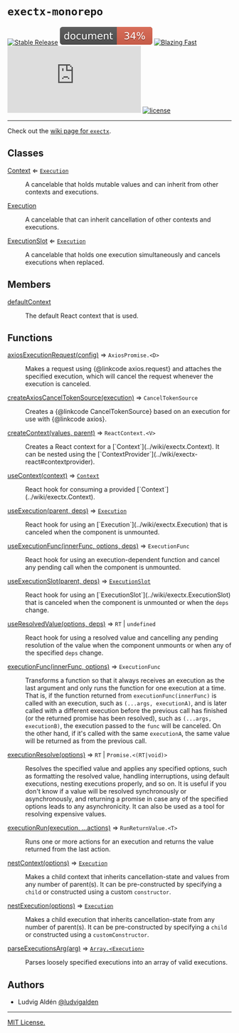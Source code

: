 # `exectx-monorepo`

[![Stable Release](https://img.shields.io/npm/v/exectx.svg)](https://npm.im/exectx)
[![Documentation](./docs/coverage.svg)](https://github.com/ludvigalden/exectx/wiki)
[![Blazing Fast](https://badgen.now.sh/badge/speed/blazing%20%F0%9F%94%A5/green)](https://npm.im/exectx)
[![gzip size](http://img.badgesize.io/https://unpkg.com/exectx@latest/dist/exectx.umd.min.js?compression=gzip)](https://unpkg.com/exectx@latest/dist/exectx.umd.min.js)
[![license](https://badgen.now.sh/badge/license/MIT)](./LICENSE)

---

Check out the [wiki page for `exectx`](https://github.com/ludvigalden/exectx/wiki/exectx).

## Classes

<dl>
<dt><a href="#Context">Context</a> ⇐ <code><a href="#Execution">Execution</a></code></dt>
<dd><p>A cancelable that holds mutable values and can inherit from other contexts and executions.</p></dd>
<dt><a href="#Execution">Execution</a></dt>
<dd><p>A cancelable that can inherit cancellation of other contexts and executions.</p></dd>
<dt><a href="#ExecutionSlot">ExecutionSlot</a> ⇐ <code><a href="#Execution">Execution</a></code></dt>
<dd><p>A cancelable that holds one execution simultaneously and cancels executions when replaced.</p></dd>
</dl>

## Members

<dl>
<dt><a href="#defaultContext">defaultContext</a></dt>
<dd><p>The default React context that is used.</p></dd>
</dl>

## Functions

<dl>
<dt><a href="#axiosExecutionRequest">axiosExecutionRequest(config)</a> ⇒ <code>AxiosPromise.&lt;D&gt;</code></dt>
<dd><p>Makes a request using {@linkcode axios.request} and attaches the specified execution, which
will cancel the request whenever the execution is canceled.</p></dd>
<dt><a href="#createAxiosCancelTokenSource">createAxiosCancelTokenSource(execution)</a> ⇒ <code>CancelTokenSource</code></dt>
<dd><p>Creates a {@linkcode CancelTokenSource} based on an execution for use with {@linkcode axios}.</p></dd>
<dt><a href="#createContext">createContext(values, parent)</a> ⇒ <code>ReactContext.&lt;V&gt;</code></dt>
<dd><p>Creates a React context for a [`Context`](../wiki/exectx.Context).
It can be nested using the [`ContextProvider`](../wiki/exectx-react#contextprovider).</p></dd>
<dt><a href="#useContext">useContext(context)</a> ⇒ <code><a href="#Context">Context</a></code></dt>
<dd><p>React hook for consuming a provided [`Context`](../wiki/exectx.Context).</p></dd>
<dt><a href="#useExecution">useExecution(parent, deps)</a> ⇒ <code><a href="#Execution">Execution</a></code></dt>
<dd><p>React hook for using an [`Execution`](../wiki/exectx.Execution) that is canceled when the component is unmounted.</p></dd>
<dt><a href="#useExecutionFunc">useExecutionFunc(innerFunc, options, deps)</a> ⇒ <code>ExecutionFunc</code></dt>
<dd><p>React hook for using an execution-dependent function and cancel any pending call when the component is unmounted.</p></dd>
<dt><a href="#useExecutionSlot">useExecutionSlot(parent, deps)</a> ⇒ <code><a href="#ExecutionSlot">ExecutionSlot</a></code></dt>
<dd><p>React hook for using an [`ExecutionSlot`](../wiki/exectx.ExecutionSlot) that is canceled when the component is unmounted or when the <code>deps</code> change.</p></dd>
<dt><a href="#useResolvedValue">useResolvedValue(options, deps)</a> ⇒ <code>RT</code> | <code>undefined</code></dt>
<dd><p>React hook for using a resolved value and cancelling any pending resolution of the value when the component unmounts
or when any of the specified <code>deps</code> change.</p></dd>
<dt><a href="#executionFunc">executionFunc(innerFunc, options)</a> ⇒ <code>ExecutionFunc</code></dt>
<dd><p>Transforms a function so that it always receives an execution as the last argument and only runs the function for one execution at a time.
That is, if the function returned from <code>executionFunc(innerFunc)</code> is called with an execution, such as <code>(...args, executionA)</code>, and is later
called with a different execution before the previous call has finished (or the returned promise has been resolved), such as <code>(...args, executionB)</code>,
the execution passed to the <code>func</code> will be canceled. On the other hand, if it's called with the same <code>executionA</code>, the same value will be returned as
from the previous call.</p></dd>
<dt><a href="#executionResolve">executionResolve(options)</a> ⇒ <code>RT</code> | <code>Promise.&lt;(RT|void)&gt;</code></dt>
<dd><p>Resolves the specified value and applies any specified options, such as formatting the resolved value,
handling interruptions, using default executions, nesting executions properly, and so on. It is useful
if you don't know if a value will be resolved synchronously or asynchronously, and returning a promise
in case any of the specified options leads to any asynchronicity. It can also be used as a tool
for resolving expensive values.</p></dd>
<dt><a href="#executionRun">executionRun(execution, ...actions)</a> ⇒ <code>RunReturnValue.&lt;T&gt;</code></dt>
<dd><p>Runs one or more actions for an execution and returns the value returned from the last action.</p></dd>
<dt><a href="#nestContext">nestContext(options)</a> ⇒ <code><a href="#Execution">Execution</a></code></dt>
<dd><p>Makes a child context that inherits cancellation-state and values from any number of parent(s).
It can be pre-constructed by specifying a <code>child</code> or constructed using a custom <code>constructor</code>.</p></dd>
<dt><a href="#nestExecution">nestExecution(options)</a> ⇒ <code><a href="#Execution">Execution</a></code></dt>
<dd><p>Makes a child execution that inherits cancellation-state from any number of parent(s).
It can be pre-constructed by specifying a <code>child</code> or constructed using a <code>customConstructor</code>.</p></dd>
<dt><a href="#parseExecutionsArg">parseExecutionsArg(arg)</a> ⇒ <code><a href="#Execution">Array.&lt;Execution&gt;</a></code></dt>
<dd><p>Parses loosely specified executions into an array of valid executions.</p></dd>
</dl>

## Authors

- Ludvig Aldén [@ludvigalden](https://github.com/ludvigalden)

---

[MIT License.](https://github.com/ludvigalden/exectx/blob/main/LICENSE)
